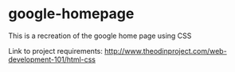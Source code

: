 # google-homepage
This is a recreation of the google home page using CSS

Link to project requirements: http://www.theodinproject.com/web-development-101/html-css
